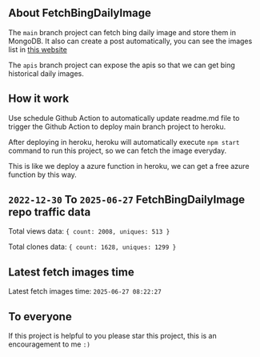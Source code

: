 ## About FetchBingDailyImage

The `main` branch project can fetch bing daily image and store them in MongoDB.
It also can create a post automatically, you can see the images list in [this website](https://oursalbum.netlify.app)

The `apis` branch project can expose the apis so that we can get bing historical daily images.

## How it work

Use schedule Github Action to automatically update readme.md file to trigger the Github Action to deploy main branch project to heroku.

After deploying in heroku, heroku will automatically execute `npm start` command to run this project, so we can fetch the image everyday.

This is like we deploy a azure function in heroku, we can get a free azure function by this way.

## `2022-12-30` To `2025-06-27` FetchBingDailyImage repo traffic data

Total views data: `{ count: 2008, uniques: 513 }`

Total clones data: `{ count: 1628, uniques: 1299 }`

## Latest fetch images time

Latest fetch images time: `2025-06-27 08:22:27`

## To everyone

If this project is helpful to you please star this project, this is an encouragement to me `:)`



